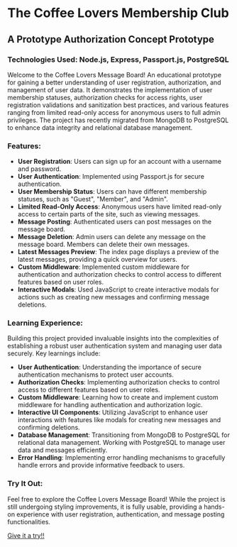 # The Coffee Lovers Membership Club

## A Prototype Authorization Concept Prototype

### Technologies Used: Node.js, Express, Passport.js, PostgreSQL

Welcome to the Coffee Lovers Message Board! An educational prototype for gaining a better understanding of user registration, authorization, and management of user data. It demonstrates the implementation of user membership statuses, authorization checks for access rights, user registration validations and sanitization best practices, and various features ranging from limited read-only access for anonymous users to full admin privileges. The project has recently migrated from MongoDB to PostgreSQL to enhance data integrity and relational database management.

### Features:

-   **User Registration**: Users can sign up for an account with a username and password.
-   **User Authentication**: Implemented using Passport.js for secure authentication.
-   **User Membership Status**: Users can have different membership statuses, such as "Guest", "Member", and "Admin".
-   **Limited Read-Only Access**: Anonymous users have limited read-only access to certain parts of the site, such as viewing messages.
-   **Message Posting**: Authenticated users can post messages on the message board.
-   **Message Deletion**: Admin users can delete any message on the message board. Members can delete their own messages.
-   **Latest Messages Preview**: The index page displays a preview of the latest messages, providing a quick overview for users.
-   **Custom Middleware**: Implemented custom middleware for authentication and authorization checks to control access to different features based on user roles.
-   **Interactive Modals**: Used JavaScript to create interactive modals for actions such as creating new messages and confirming message deletions.

### Learning Experience:

Building this project provided invaluable insights into the complexities of establishing a robust user authentication system and managing user data securely. Key learnings include:

-   **User Authentication**: Understanding the importance of secure authentication mechanisms to protect user accounts.
-   **Authorization Checks**: Implementing authorization checks to control access to different features based on user roles.
-   **Custom Middleware**: Learning how to create and implement custom middleware for handling authentication and authorization logic.
-   **Interactive UI Components**: Utilizing JavaScript to enhance user interactions with features like modals for creating new messages and confirming deletions.
-   **Database Management**: Transitioning from MongoDB to PostgreSQL for relational data management. Working with PostgreSQL to manage user data and messages efficiently.
-   **Error Handling**: Implementing error handling mechanisms to gracefully handle errors and provide informative feedback to users.

### Try It Out:

Feel free to explore the Coffee Lovers Message Board! While the project is still undergoing styling improvements, it is fully usable, providing a hands-on experience with user registration, authentication, and message posting functionalities.

[Give it a try!!](https://coffee-lovers-club-postgresql.adaptable.app/)
